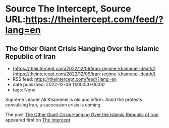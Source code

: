 # Source The Intercept, Source URL:https://theintercept.com/feed/?lang=en

## The Other Giant Crisis Hanging Over the Islamic Republic of Iran
 - [https://theintercept.com/2022/12/09/iran-regime-khamenei-death/](https://theintercept.com/2022/12/09/iran-regime-khamenei-death/)
 - RSS feed: https://theintercept.com/feed/?lang=en
 - date published: 2022-12-09 11:00:53+00:00
 - tags: None

<p>Supreme Leader Ali Khamenei is old and infirm. Amid the protests convulsing Iran, a succession crisis is coming.</p>
<p>The post <a href="https://theintercept.com/2022/12/09/iran-regime-khamenei-death/" rel="nofollow">The Other Giant Crisis Hanging Over the Islamic Republic of Iran</a> appeared first on <a href="https://theintercept.com" rel="nofollow">The Intercept</a>.</p>
